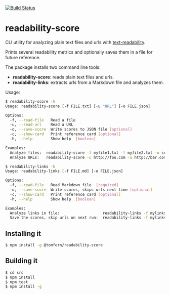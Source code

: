 [![Build Status](https://tomfern.semaphoreci.com/badges/readability-score.svg)](https://tomfern.semaphoreci.com/projects/readability-score)

# readability-score

CLI utility for analyzing plain text files and urls with [text-readability](https://www.npmjs.com/package/text-readability).

Prints several readability metrics and optionally saves them in a file for future reference.

The package installs two command line tools:
- **readability-score**: reads plain text files and urls.
- **readability-links**: extracts urls from a Markdown file and analyzes them.

Usage:

```bash
$ readability-score -h
Usage: readability-score [-f FILE.txt] [-u "URL"] [-o FILE.json]

Options:
  -f, --read-file   Read a file
  -u, --read-url    Read a URL
  -o, --save-score  Write scores to JSON file [optional]
  -c, --show-card   Print reference card [optional]
  -h, --help        Show help  [boolean]

Examples:
  Analyze files:  readability-score -f myfile1.txt -f myfile2.txt -o score.json
  Analyze URLs:   readability-score -u http://foo.com -u http://bar.com -o score.json
```

```bash
$ readability-links -h
Usage: readability-links [-f FILE.md] [-o FILE.json]

Options:
  -f, --read-file   Read Markdown file  [required]
  -o, --save-score  Write scores, skips urls next time [optional]
  -c, --show-card   Print reference card [optional]
  -h, --help        Show help  [boolean]

Examples:
  Analyze links in file:                   readability-links -f mylinks.md
  Save the scores, skip urls on next run:  readability-links -f mylinks.md -o score.json
```

## Installing it

```bash
$ npm install -g @tomfern/readability-score
```

## Building it

```bash
$ cd src
$ npm install
$ npm test
$ npm install -g
```

